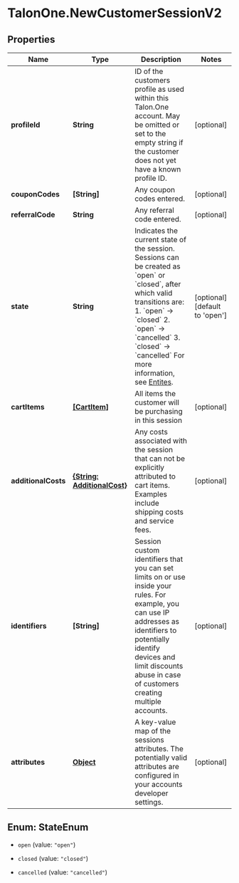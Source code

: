 # TalonOne.NewCustomerSessionV2

## Properties

Name | Type | Description | Notes
------------ | ------------- | ------------- | -------------
**profileId** | **String** | ID of the customers profile as used within this Talon.One account. May be omitted or set to the empty string if the customer does not yet have a known profile ID. | [optional] 
**couponCodes** | **[String]** | Any coupon codes entered. | [optional] 
**referralCode** | **String** | Any referral code entered. | [optional] 
**state** | **String** | Indicates the current state of the session. Sessions can be created as &#x60;open&#x60; or &#x60;closed&#x60;, after which valid transitions are:  1. &#x60;open&#x60; → &#x60;closed&#x60; 2. &#x60;open&#x60; → &#x60;cancelled&#x60; 3. &#x60;closed&#x60; → &#x60;cancelled&#x60;  For more information, see [Entites](/docs/dev/concepts/entities#customer-session).  | [optional] [default to &#39;open&#39;]
**cartItems** | [**[CartItem]**](CartItem.md) | All items the customer will be purchasing in this session | [optional] 
**additionalCosts** | [**{String: AdditionalCost}**](AdditionalCost.md) | Any costs associated with the session that can not be explicitly attributed to cart items. Examples include shipping costs and service fees. | [optional] 
**identifiers** | **[String]** | Session custom identifiers that you can set limits on or use inside your rules.  For example, you can use IP addresses as identifiers to potentially identify devices and limit discounts abuse in case of customers creating multiple accounts.  | [optional] 
**attributes** | [**Object**](.md) | A key-value map of the sessions attributes. The potentially valid attributes are configured in your accounts developer settings.  | [optional] 



## Enum: StateEnum


* `open` (value: `"open"`)

* `closed` (value: `"closed"`)

* `cancelled` (value: `"cancelled"`)




